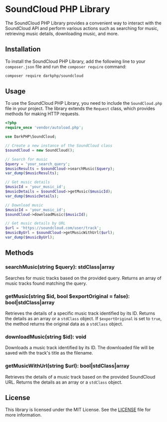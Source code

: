 # SoundCloud PHP Library

The SoundCloud PHP Library provides a convenient way to interact with the SoundCloud API and perform various actions such as searching for music, retrieving music details, downloading music, and more.

## Installation

To install the SoundCloud PHP Library, add the following line to your `composer.json` file and run the `composer require` command:

```bash
composer require darkphp/soundcloud
```

## Usage

To use the SoundCloud PHP Library, you need to include the `SoundCloud.php` file in your project. The library extends the `Request` class, which provides methods for making HTTP requests.

```php
<?php
require_once 'vendor/autoload.php';

use DarkPHP\SoundCloud;

// Create a new instance of the SoundCloud class
$soundCloud = new SoundCloud();

// Search for music
$query = 'your_search_query';
$musicResults = $soundCloud->searchMusic($query);
var_dump($musicResults);

// Get music details
$musicId = 'your_music_id';
$musicDetails = $soundCloud->getMusic($musicId);
var_dump($musicDetails);

// Download music
$musicId = 'your_music_id';
$soundCloud->downloadMusic($musicId);

// Get music details by URL
$url = 'https://soundcloud.com/user/track';
$musicByUrl = $soundCloud->getMusicWithUrl($url);
var_dump($musicByUrl);
```

## Methods

### searchMusic(string $query): stdClass|array

Searches for music tracks based on the provided query. Returns an array of music tracks found matching the query.

### getMusic(string $id, bool $exportOriginal = false): bool|stdClass|array

Retrieves the details of a specific music track identified by its ID. Returns the details as an array or a `stdClass` object. If `$exportOriginal` is set to `true`, the method returns the original data as a `stdClass` object.

### downloadMusic(string $id): void

Downloads a music track identified by its ID. The downloaded file will be saved with the track's title as the filename.

### getMusicWithUrl(string $url): bool|stdClass|array

Retrieves the details of a music track based on the provided SoundCloud URL. Returns the details as an array or a `stdClass` object.

## License

This library is licensed under the MIT License. See the [LICENSE](LICENSE) file for more information.
